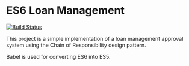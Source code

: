 # ES6 Loan Management

[![Build Status](https://travis-ci.org/hackaton-elite/es6-loan-cor.svg?branch=master)](https://travis-ci.org/hackaton-elite/es6-loan-cor)

This project is a simple implementation of a loan management approval system using the Chain of Responsibility design pattern.

Babel is used for converting ES6 into ES5.
